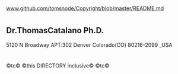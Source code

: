 #
www.github.com/tomsnode/Copyright/blob/master/README.md
#
Dr.ThomasCatalano Ph.D.
------------------------
 5120 N Broadway APT:302 Denver Colorado(CO) 80216-2099 _USA
#
©tc©
©this DIRECTORY inclusive©
©tc©
